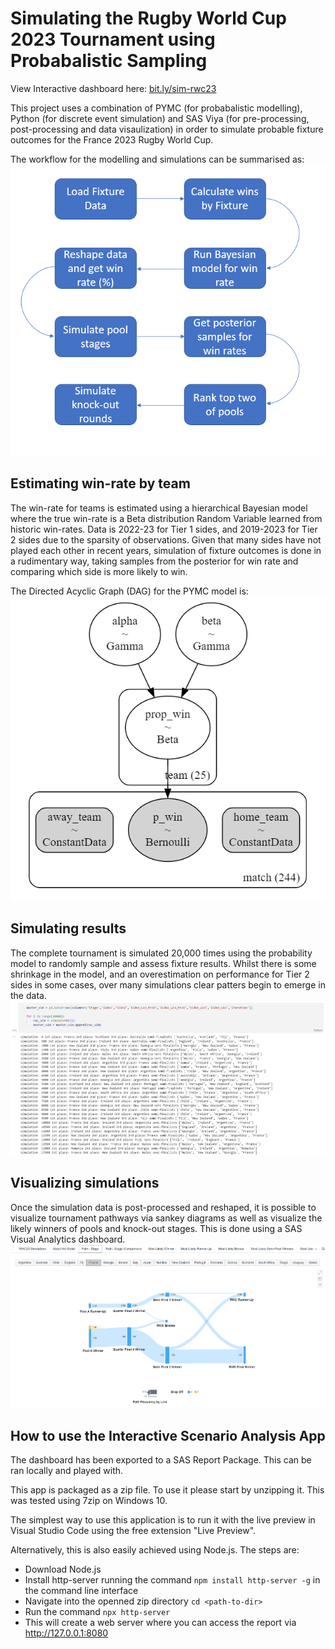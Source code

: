 # Simulating the Rugby World Cup 2023 Tournament using Probabalistic Sampling

View Interactive dashboard here: [bit.ly/sim-rwc23](bit.ly/sim-rwc23)

This project uses a combination of PYMC (for probabalistic modelling), Python (for discrete event simulation) and SAS Viya (for pre-processing, post-processing and data visaulization) in order to simulate probable fixture outcomes for the France 2023 Rugby World Cup. 

The workflow for the modelling and simulations can be summarised as:
![](workflow.png?raw=true)

## Estimating win-rate by team

The win-rate for teams is estimated using a hierarchical Bayesian model where the true win-rate is a Beta distribution Random Variable learned from historic win-rates. Data is 2022-23 for Tier 1 sides, and 2019-2023 for Tier 2 sides due to the sparsity of observations. Given that many sides have not played each other in recent years, simulation of fixture outcomes is done in a rudimentary way, taking samples from the posterior for win rate and comparing which side is more likely to win.

The Directed Acyclic Graph (DAG) for the PYMC model is:
![](dag.png?raw=true)

## Simulating results

The complete tournament is simulated 20,000 times using the probability model to randomly sample and assess fixture results. Whilst there is some shrinkage in the model, and an overestimation on performance for Tier 2 sides in some cases, over many simulations clear patters begin to emerge in the data.
![](sim_model.png?raw=true)

## Visualizing simulations

Once the simulation data is post-processed and reshaped, it is possible to visualize tournament pathways via sankey diagrams as well as visualize the likely winners of pools and knock-out stages. This is done using a SAS Visual Analytics dashboard.
![](dashboard.png?raw=true)

## How to use the Interactive Scenario Analysis App

The dashboard has been exported to a SAS Report Package. This can be ran locally and played with. 

This app is packaged as a zip file. To use it please start by unzipping it. This was tested using 7zip on Windows 10.

The simplest way to use this application is to run it with the live preview in Visual Studio Code using the free extension "Live Preview".

Alternatively, this is also easily achieved using Node.js. The steps are:
- Download Node.js
- Install http-server running the command `npm install http-server -g` in the command line interface
- Navigate into the openned zip directory `cd <path-to-dir>`
- Run the command `npx http-server`
- This will create a web server where you can access the report via http://127.0.0.1:8080

  
